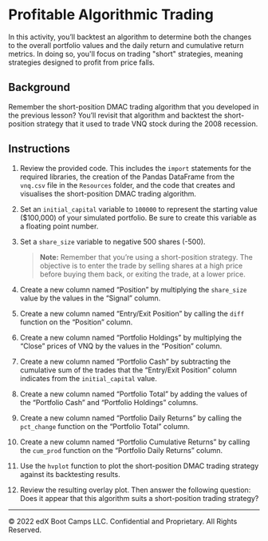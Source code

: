 # Profitable Algorithmic Trading

In this activity, you’ll backtest an algorithm to determine both the changes to the overall portfolio values and the daily return and cumulative return metrics. In doing so, you'll focus on trading "short" strategies, meaning strategies designed to profit from price falls.

## Background

Remember the short-position DMAC trading algorithm that you developed in the previous lesson? You’ll revisit that algorithm and backtest the short-position strategy that it used to trade VNQ stock during the 2008 recession.

## Instructions

1. Review the provided code. This includes the `import` statements for the required libraries, the creation of the Pandas DataFrame from the `vnq.csv` file in the `Resources` folder, and the code that creates and visualises the short-position DMAC trading algorithm.

2. Set an `initial_capital` variable to `100000` to represent the starting value ($100,000) of your simulated portfolio. Be sure to create this variable as a floating point number.

3. Set a `share_size` variable to negative 500 shares (-500).
    > **Note:** Remember that you’re using a short-position strategy. The objective is to enter the trade by selling shares at a high price before buying them back, or exiting the trade, at a lower price.

4. Create a new column named “Position” by multiplying the `share_size` value by the values in the “Signal” column.

5. Create a new column named “Entry/Exit Position” by calling the `diff` function on the “Position” column.

6. Create a new column named “Portfolio Holdings” by multiplying the “Close” prices of VNQ by the values in the “Position” column.

7. Create a new column named “Portfolio Cash” by subtracting the cumulative sum of the trades that the “Entry/Exit Position” column indicates from the `initial_capital` value.

8. Create a new column named “Portfolio Total” by adding the values of the “Portfolio Cash” and “Portfolio Holdings” columns.

9. Create a new column named “Portfolio Daily Returns” by calling the `pct_change` function on the “Portfolio Total” column.

10. Create a new column named “Portfolio Cumulative Returns” by calling the `cum_prod` function on the “Portfolio Daily Returns” column.

11. Use the `hvplot` function to plot the short-position DMAC trading strategy against its backtesting results.

12. Review the resulting overlay plot. Then answer the following question: Does it appear that this algorithm suits a short-position trading strategy?

---

© 2022 edX Boot Camps LLC. Confidential and Proprietary. All Rights Reserved.
